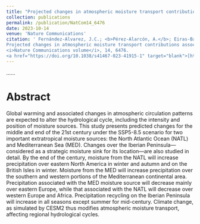 ```yaml
---
title: "Projected changes in atmospheric moisture transport contributions associated with climate warming in the North Atlantic"
collection: publications
permalink: /publication/NatCom14_6476
date: 2023-10-14
venue: 'Nature Communications'
citation: ' Fernández-Alvarez, J.C.; <b>Pérez-Alarcón, A.</b>; Eiras-Barca,J.; Rahimi, S.; Nieto, R.; Gimeno, L. (2022).
Projected changes in atmospheric moisture transport contributions associated with climate warming in the North Atlantic.
<i>Nature Communications volume</i>, 14, 6476. 
<a href="https://doi.org/10.1038/s41467-023-41915-1" target="blank">[https://doi.org/10.1016/j.egyr.2022.12.036](https://doi.org/10.1038/s41467-023-41915-1)</a>'
---
```


......  

# Abstract

Global warming and associated changes in atmospheric circulation patterns are expected to alter the hydrological cycle, including the intensity and position of moisture sources. This study presents predicted changes for the middle and end of the 21st century under the SSP5-8.5 scenario for two important extratropical moisture sources: the North Atlantic Ocean (NATL) and Mediterranean Sea (MED). Changes over the Iberian Peninsula—considered as a strategic moisture sink for its location—are also studied in detail. By the end of the century, moisture from the NATL will increase precipitation over eastern North America in winter and autumn and on the British Isles in winter. Moisture from the MED will increase precipitation over the southern and western portions of the Mediterranean continental area. Precipitation associated with the MED moisture source will decrease mainly over eastern Europe, while that associated with the NATL will decrease over western Europe and Africa. Precipitation recycling on the Iberian Peninsula will increase in all seasons except summer for mid-century. Climate change, as simulated by CESM2 thus modifies atmospheric moisture transport, affecting regional hydrological cycles.
